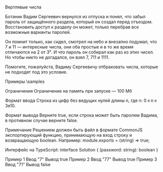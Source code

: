 Вертлявые числа

Ботаник Вадим Сергеевич вернулся из отпуска и понял, что забыл пароль от защищённого раздела, который он создал перед отъездом. Восстановить доступ к разделу он может, только перебрав все возможные варианты паролей.

Он помнит только, как сидел, смотрел на небо и внезапно подумал, что 7 и 11 — интересные числа, они оба простые и в то же время отличаются на 2 от 3². И что пароль он собирал как раз из этих чисел. Но чтобы никто не догадался, он взял 7, 711 и 1111.

Помогите, пожалуйста, Вадиму Сергеевичу отбраковать числа, которые не подходят под это условие.

Примеры
\samples

Ограничения
Ограничение на память при запуске — 100 Мб

Формат ввода
Строка из цифр без ведущих нулей длины n, где n: 0 ≤ n ≤ 3e10.

Формат вывода
Верните true, если строка может быть паролем Вадима, в противном случае верните false.

Примечание
Решением должен быть файл в формате CommonJS экспортирующий функцию, принимающую на вход строку и возвращающую boolean. Например: module.exports = (string) => true;

Интерфейс на TypeScript: interface Solution { (password: string): boolean }

Пример 1
Ввод
"7"
Вывод
true
Пример 2
Ввод
"77"
Вывод
true
Пример 3
Ввод
"71"
Вывод
false
